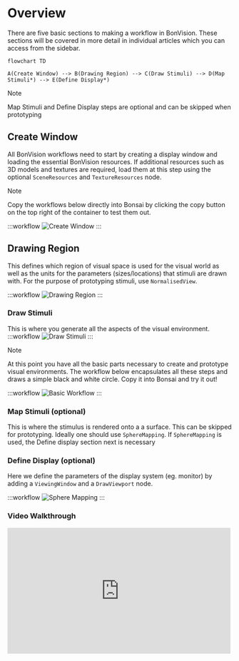 # Overview

There are five basic sections to making a workflow in BonVision. These sections will be covered in more detail in individual articles which you can access from the sidebar.

```mermaid
flowchart TD

A(Create Window) --> B(Drawing Region) --> C(Draw Stimuli) --> D(Map Stimuli*) --> E(Define Display*)
```

> [!NOTE]
> Map Stimuli and Define Display steps are optional and can be skipped when prototyping

## Create Window

All BonVision workflows need to start by creating a display window and loading the essential BonVision resources. If additional resources
such as 3D models and textures are required, load them at this step using the optional `SceneResources` and `TextureResources` node.

> [!NOTE]
> Copy the workflows below directly into Bonsai by clicking the copy button on the top right of the container to test them out.

:::workflow
![Create Window](../workflows/overview-create-window.bonsai)
:::

## Drawing Region

This defines which region of visual space is used for the visual world as well as the units for the parameters (sizes/locations) that stimuli are drawn with. For the purpose of prototyping stimuli, use `NormalisedView`.

:::workflow
![Drawing Region](../workflows/overview-normalized.bonsai)
:::

### Draw Stimuli

This is where you generate all the aspects of the visual environment.
:::workflow
![Draw Stimuli](../workflows/overview-draw-stimuli.bonsai)
:::

> [!NOTE]
> At this point you have all the basic parts necessary to create and prototype visual environments. The workflow below encapsulates all these steps and draws a simple black and white circle. 
> Copy it into Bonsai and try it out!

:::workflow
![Basic Workflow](../workflows/overview-draw-circle.bonsai)
:::

### Map Stimuli (optional)

This is where the stimulus is rendered onto a a surface. This can be skipped for prototyping. Ideally one should use `SphereMapping`. 
If `SphereMapping` is used, the Define display section next is necessary


### Define Display (optional)

Here we define the parameters of the display system (eg. monitor) by adding a `ViewingWindow` and a `DrawViewport` node.

:::workflow
![Sphere Mapping](../workflows/overview-map-stimuli-define-display.bonsai)
:::

### Video Walkthrough
<div style="max-width: 500px">
<iframe width=100%  height="282" src="https://www.youtube.com/embed/x-J6kIZvOwA" title="BonVision quick tips: Making your first BonVision workflow" frameborder="0" allow="accelerometer; autoplay; clipboard-write; encrypted-media; gyroscope; picture-in-picture; web-share" referrerpolicy="strict-origin-when-cross-origin" allowfullscreen></iframe>
</div>



